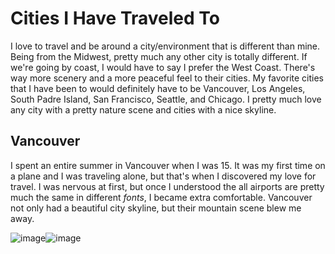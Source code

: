 # Cities I Have Traveled To
I love to travel and be around a city/environment that is different than mine. Being from the Midwest, pretty much any other city is totally different. If we're going by coast, I would have to say I prefer the West Coast. There's way more scenery and a more peaceful feel to their cities. My favorite cities that I have been to would definitely have to be Vancouver, Los Angeles, South Padre Island, San Francisco, Seattle, and Chicago. I pretty much love any city with a pretty nature scene and cities with a nice skyline.

## Vancouver
I spent an entire summer in Vancouver when I was 15. It was my first time on a plane and I was traveling alone, but that's when I discovered my love for travel. I was nervous at first, but once I understood the all airports are pretty much the same in different *fonts*, I became extra comfortable. Vancouver not only had a beautiful city skyline, but their mountain scene blew me away.

![image](https://user-images.githubusercontent.com/101791032/158891884-d6d517bb-be49-4877-aef0-e00b2a399461.png)![image](https://user-images.githubusercontent.com/101791032/158892000-ff4d9a51-13f2-4b04-8980-1772182e79cb.png)

